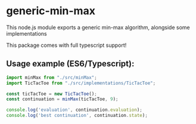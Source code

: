 generic-min-max
======================

This node.js module exports a generic min-max algorithm, alongside some implementations

This package comes with full typescript support!

## Usage example (ES6/Typescript):

```javascript
import minMax from "./src/minMax";
import TicTacToe from "./src/implementations/TicTacToe";

const ticTacToe = new TicTacToe();
const continuation = minMax(ticTacToe, 9);

console.log('evaluation', continuation.evaluation);
console.log('best continuation', continuation.state);
```